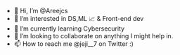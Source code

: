 - 👋  Hi, I’m @Areejcs
- 👀  I’m interested in DS,ML 📈 & Front-end dev
- 🌱  I’m currently learning Cybersecurity
- 💞️  I’m looking to collaborate on anything I might help in.
- 📫  How to reach me @jeji__7 on Twitter :)

<!---
Areejcs/Areejcs is a ✨ special ✨ repository because its `README.md` (this file) appears on your GitHub profile.
You can click the Preview link to take a look at your changes.
--->
